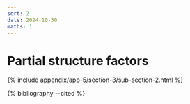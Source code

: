 ```yaml
---
sort: 2
date: 2024-10-30
maths: 1
---
```


# Partial structure factors

{% include appendix/app-5/section-3/sub-section-2.html %}

{% bibliography --cited %}

